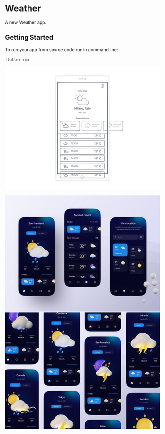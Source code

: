 # Weather

A new Weather app.

## Getting Started

To run your app from source code run in command line:

`flutter run`

![Wireframe](/assets/images/repo/wireframe.png "Wireframe Weather App")

![Screen 1](/assets/images/repo/1.jpg "Screen 1")
![Screen 2](/assets/images/repo/2.jpg "Screen 2")